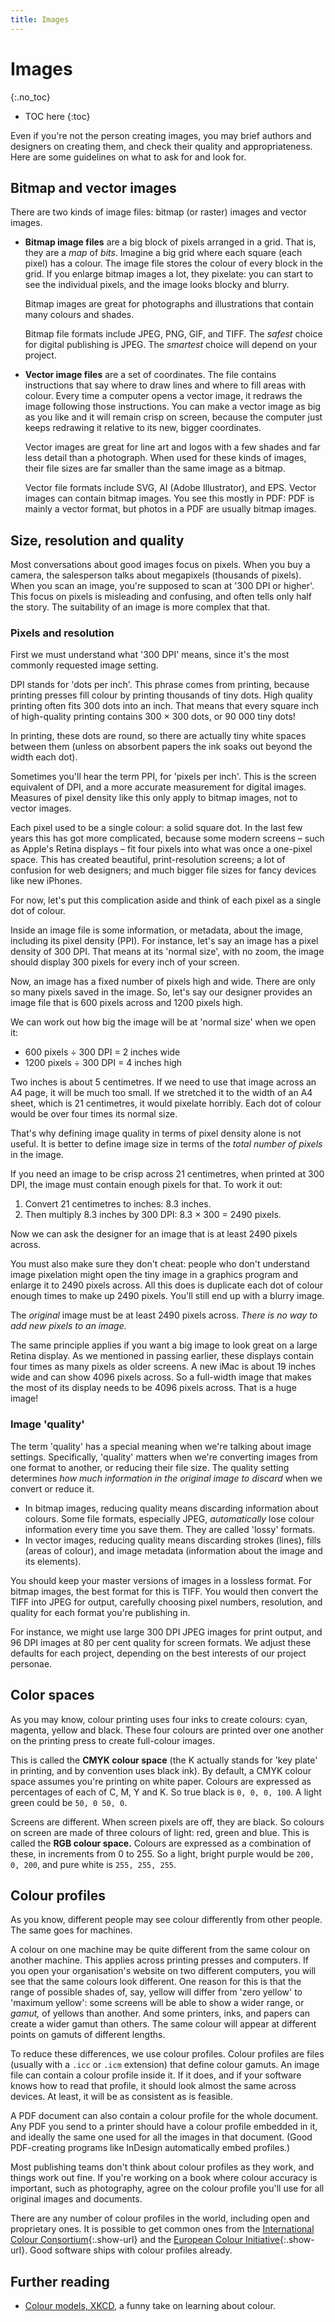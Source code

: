 ```yaml
---
title: Images
---
```


# Images
{:.no_toc}

* TOC here
{:toc}

Even if you're not the person creating images, you may brief authors and designers on creating them, and check their quality and appropriateness. Here are some guidelines on what to ask for and look for.

## Bitmap and vector images

There are two kinds of image files: bitmap (or raster) images and vector images.

- **Bitmap image files** are a big block of pixels arranged in a grid. That is, they are a *map* of *bits*. Imagine a big grid where each square (each pixel) has a colour. The image file stores the colour of every block in the grid. If you enlarge bitmap images a lot, they pixelate: you can start to see the individual pixels, and the image looks blocky and blurry.

    Bitmap images are great for photographs and illustrations that contain many colours and shades.

    Bitmap file formats include JPEG, PNG, GIF, and TIFF. The *safest* choice for digital publishing is JPEG. The *smartest* choice will depend on your project.

- **Vector image files** are a set of coordinates. The file contains instructions that say where to draw lines and where to fill areas with colour. Every time a computer opens a vector image, it redraws the image following those instructions. You can make a vector image as big as you like and it will remain crisp on screen, because the computer just keeps redrawing it relative to its new, bigger coordinates.

    Vector images are great for line art and logos with a few shades and far less detail than a photograph. When used for these kinds of images, their file sizes are far smaller than the same image as a bitmap.

    Vector file formats include SVG, AI (Adobe Illustrator), and EPS. Vector images can contain bitmap images. You see this mostly in PDF: PDF is mainly a vector format, but photos in a PDF are usually bitmap images.

## Size, resolution and quality

Most conversations about good images focus on pixels. When you buy a camera, the salesperson talks about megapixels (thousands of pixels). When you scan an image, you're supposed to scan at '300 DPI or higher'. This focus on pixels is misleading and confusing, and often tells only half the story. The suitability of an image is more complex that that.

### Pixels and resolution

First we must understand what '300 DPI' means, since it's the most commonly requested image setting.

DPI stands for 'dots per inch'. This phrase comes from printing, because printing presses fill colour by printing thousands of tiny dots. High quality printing often fits 300 dots into an inch. That means that every square inch of high-quality printing contains 300 × 300 dots, or 90&nbsp;000 tiny dots!

In printing, these dots are round, so there are actually tiny white spaces between them (unless on absorbent papers the ink soaks out beyond the width each dot).

Sometimes you'll hear the term PPI, for 'pixels per inch'. This is the screen equivalent of DPI, and a more accurate measurement for digital images. Measures of pixel density like this only apply to bitmap images, not to vector images.

Each pixel used to be a single colour: a solid square dot. In the last few years this has got more complicated, because some modern screens – such as Apple's Retina displays – fit four pixels into what was once a one-pixel space. This has created beautiful, print-resolution screens; a lot of confusion for web designers; and much bigger file sizes for fancy devices like new iPhones.

For now, let's put this complication aside and think of each pixel as a single dot of colour.

Inside an image file is some information, or metadata, about the image, including its pixel density (PPI). For instance, let's say an image has a pixel density of 300 DPI. That means at its 'normal size', with no zoom, the image should display 300 pixels for every inch of your screen.

Now, an image has a fixed number of pixels high and wide. There are only so many pixels saved in the image. So, let's say our designer provides an image file that is 600 pixels across and 1200 pixels high.

We can work out how big the image will be at 'normal size' when we open it:

- 600 pixels ÷ 300 DPI = 2 inches wide
- 1200 pixels ÷ 300 DPI = 4 inches high

Two inches is about 5 centimetres. If we need to use that image across an A4 page, it will be much too small. If we stretched it to the width of an A4 sheet, which is 21 centimetres, it would pixelate horribly. Each dot of colour would be over four times its normal size.

That's why defining image quality in terms of pixel density alone is not useful. It is better to define image size in terms of the *total number of pixels* in the image.

If you need an image to be crisp across 21 centimetres, when printed at 300 DPI, the image must contain enough pixels for that. To work it out:

1. Convert 21 centimetres to inches: 8.3 inches.
2. Then multiply 8.3 inches by 300 DPI: 8.3 × 300 = 2490 pixels.

Now we can ask the designer for an image that is at least 2490 pixels across.

You must also make sure they don't cheat: people who don't understand image pixelation might open the tiny image in a graphics program and enlarge it to 2490 pixels across. All this does is duplicate each dot of colour enough times to make up 2490 pixels. You'll still end up with a blurry image.

The *original* image must be at least 2490 pixels across. *There is no way to add new pixels to an image.*

The same principle applies if you want a big image to look great on a large Retina display. As we mentioned in passing earlier, these displays contain four times as many pixels as older screens. A new iMac is about 19 inches wide and can show 4096 pixels across. So a full-width image that makes the most of its display needs to be 4096 pixels across. That is a huge image!

### Image 'quality'

The term 'quality' has a special meaning when we're talking about image settings. Specifically, 'quality' matters when we're converting images from one format to another, or reducing their file size. The quality setting determines *how much information in the original image to discard* when we convert or reduce it.

- In bitmap images, reducing quality means discarding information about colours. Some file formats, especially JPEG, *automatically* lose colour information every time you save them. They are called 'lossy' formats.
- In vector images, reducing quality means discarding strokes (lines), fills (areas of colour), and image metadata (information about the image and its elements).

You should keep your master versions of images in a lossless format. For bitmap images, the best format for this is TIFF. You would then convert the TIFF into JPEG for output, carefully choosing pixel numbers, resolution, and quality for each format you're publishing in.

For instance, we might use large 300 DPI JPEG images for print output, and 96 DPI images at 80 per cent quality for screen formats. We adjust these defaults for each project, depending on the best interests of our project personae.

## Color spaces

As you may know, colour printing uses four inks to create colours: cyan, magenta, yellow and black. These four colours are printed over one another on the printing press to create full-colour images.

This is called the **CMYK colour space** (the K actually stands for 'key plate' in printing, and by convention uses black ink). By default, a CMYK colour space assumes you're printing on white paper. Colours are expressed as percentages of each of C, M, Y and K. So true black is `0, 0, 0, 100`. A light green could be `50, 0 50, 0`.

Screens are different. When screen pixels are off, they are black. So colours on screen are made of three colours of light: red, green and blue. This is called the **RGB colour space.** Colours are expressed as a combination of these, in increments from 0 to 255. So a light, bright purple would be `200, 0, 200`, and pure white is `255, 255, 255`.

## Colour profiles

As you know, different people may see colour differently from other people. The same goes for machines.

A colour on one machine may be quite different from the same colour on another machine. This applies across printing presses and computers. If you open your organisation's website on two different computers, you will see that the same colours look different. One reason for this is that the range of possible shades of, say, yellow will differ from 'zero yellow' to 'maximum yellow': some screens will be able to show a wider range, or *gamut,* of yellows than another. And some printers, inks, and papers can create a wider gamut than others. The same colour will appear at different points on gamuts of different lengths.

To reduce these differences, we use colour profiles. Colour profiles are files (usually with a `.icc` or `.icm` extension) that define colour gamuts. An image file can contain a colour profile inside it. If it does, and if your software knows how to read that profile, it should look almost the same across devices. At least, it will be as consistent as is feasible.

A PDF document can also contain a colour profile for the whole document. Any PDF you send to a printer should have a colour profile embedded in it, and ideally the same one used for all the images in that document. (Good PDF-creating programs like InDesign automatically embed profiles.)

Most publishing teams don't think about colour profiles as they work, and things work out fine. If you're working on a book where colour accuracy is important, such as photography, agree on the colour profile you'll use for all original images and documents.

There are any number of colour profiles in the world, including open and proprietary ones. It is possible to get common ones from the [International Colour Consortium](http://www.color.org){:.show-url} and the [European Colour Initiative](http://eci.org){:.show-url}. Good software ships with colour profiles already.

## Further reading

- [Colour models, XKCD](https://xkcd.com/1882/), a funny take on learning about colour.
